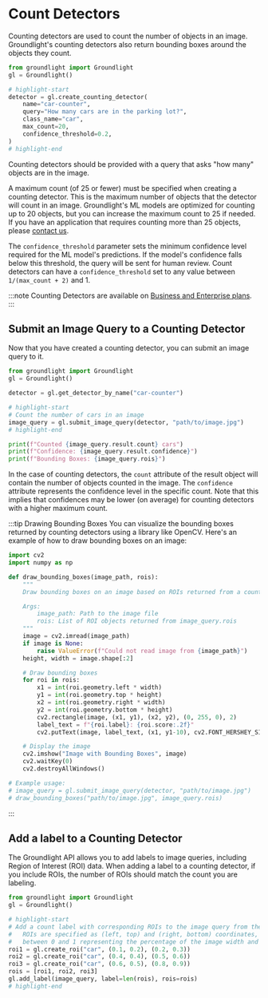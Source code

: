 # Count Detectors

Counting detectors are used to count the number of objects in an image. Groundlight's counting detectors also return bounding boxes around the objects they count.

```python notest
from groundlight import Groundlight
gl = Groundlight()

# highlight-start
detector = gl.create_counting_detector(
    name="car-counter",
    query="How many cars are in the parking lot?",
    class_name="car",
    max_count=20,
    confidence_threshold=0.2,
)
# highlight-end
```

Counting detectors should be provided with a query that asks "how many" objects are in the image.

A maximum count (of 25 or fewer) must be specified when creating a counting detector. This is the maximum number of objects that the detector will count in an image. Groundlight's ML models are optimized for counting up to 20 objects, but you can increase the maximum count to 25 if needed. If you have an application that requires counting more than 25 objects, please [contact us](mailto:support@groundlight.ai).

The `confidence_threshold` parameter sets the minimum confidence level required for the ML model's predictions. If the model's confidence falls below this threshold, the query will be sent for human review. Count detectors can have a `confidence_threshold` set to any value between `1/(max_count + 2)` and 1.

:::note
Counting Detectors are available on [Business and Enterprise plans](https://www.groundlight.ai/pricing).
:::

## Submit an Image Query to a Counting Detector

Now that you have created a counting detector, you can submit an image query to it.

```python notest
from groundlight import Groundlight
gl = Groundlight()

detector = gl.get_detector_by_name("car-counter")

# highlight-start
# Count the number of cars in an image
image_query = gl.submit_image_query(detector, "path/to/image.jpg")
# highlight-end

print(f"Counted {image_query.result.count} cars")
print(f"Confidence: {image_query.result.confidence}")
print(f"Bounding Boxes: {image_query.rois}")
```

In the case of counting detectors, the `count` attribute of the result object will contain the number of objects counted in the image. The `confidence` attribute represents the confidence level in the specific count. Note that this implies that confidences may be lower (on average) for counting detectors with a higher maximum count.

<!-- TODO: display an example image with bounding boxes -->

:::tip Drawing Bounding Boxes
You can visualize the bounding boxes returned by counting detectors using a library like OpenCV. Here's an example of how to draw bounding boxes on an image:

```python notest
import cv2
import numpy as np

def draw_bounding_boxes(image_path, rois):
    """
    Draw bounding boxes on an image based on ROIs returned from a counting detector.

    Args:
        image_path: Path to the image file
        rois: List of ROI objects returned from image_query.rois
    """
    image = cv2.imread(image_path)
    if image is None:
        raise ValueError(f"Could not read image from {image_path}")
    height, width = image.shape[:2]

    # Draw bounding boxes
    for roi in rois:
        x1 = int(roi.geometry.left * width)
        y1 = int(roi.geometry.top * height)
        x2 = int(roi.geometry.right * width)
        y2 = int(roi.geometry.bottom * height)
        cv2.rectangle(image, (x1, y1), (x2, y2), (0, 255, 0), 2)
        label_text = f"{roi.label}: {roi.score:.2f}"
        cv2.putText(image, label_text, (x1, y1-10), cv2.FONT_HERSHEY_SIMPLEX, 0.5, (0, 255, 0), 2)

    # Display the image
    cv2.imshow("Image with Bounding Boxes", image)
    cv2.waitKey(0)
    cv2.destroyAllWindows()

# Example usage:
# image_query = gl.submit_image_query(detector, "path/to/image.jpg")
# draw_bounding_boxes("path/to/image.jpg", image_query.rois)
```
:::

## Add a label to a Counting Detector

The Groundlight API allows you to add labels to image queries, including Region of Interest (ROI) data.
When adding a label to a counting detector, if you include ROIs, the number of ROIs should match
the count you are labeling.

```python notest
from groundlight import Groundlight
gl = Groundlight()

# highlight-start
# Add a count label with corresponding ROIs to the image query from the previous example.
#   ROIs are specified as (left, top) and (right, bottom) coordinates, with values
#   between 0 and 1 representing the percentage of the image width and height.
roi1 = gl.create_roi("car", (0.1, 0.2), (0.2, 0.3))
roi2 = gl.create_roi("car", (0.4, 0.4), (0.5, 0.6))
roi3 = gl.create_roi("car", (0.6, 0.5), (0.8, 0.9))
rois = [roi1, roi2, roi3]
gl.add_label(image_query, label=len(rois), rois=rois)
# highlight-end
```